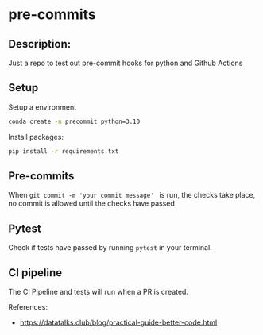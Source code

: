 # pre-commits

## Description:

Just a repo to test out pre-commit hooks for python and Github Actions


## Setup

Setup a environment
```bash
conda create -n precommit python=3.10
```

Install packages:
```bash
pip install -r requirements.txt
```


## Pre-commits

When `git commit -m 'your commit message' ` is run, the checks take place, no commit is allowed until the checks have passed

## Pytest

Check if tests have passed by running `pytest` in your terminal.


## CI pipeline

The CI Pipeline and tests will run when a PR is created.





References:
- https://datatalks.club/blog/practical-guide-better-code.html
